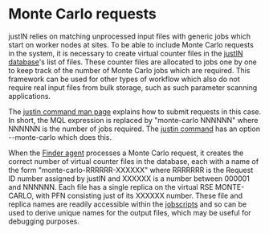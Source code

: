 # Monte Carlo requests

justIN relies on matching unprocessed input files with generic
jobs which start on worker nodes at sites. To be able to include Monte Carlo
requests in the system, it is necessary to create virtual counter files in
the [justIN database](database.md)'s list of files. These counter
files are allocated to jobs one by one to keep track of the number of 
Monte Carlo jobs which are required. This framework can be used for other
types of workflow which also do not require real input files from bulk
storage, such as such parameter scanning applications. 

The [justin command man page](justin_command.man_page.md) explains how to 
submit requests in this case. In short, the MQL expression is replaced by
"monte-carlo NNNNNN" where NNNNNN is the number of jobs required. The 
[justin command](justin_command.md) has an option --monte-carlo which
does this.

When the [Finder agent](agents.finder.md) processes a Monte Carlo request, it
creates the correct number of virtual counter files in the database, each
with a name of the form "monte-carlo-RRRRRR-XXXXXX" where RRRRRRR is the 
Request ID number assigned by justIN and XXXXXX is a number
between 000001 and NNNNNN. Each file has a single replica on the virtual RSE
MONTE-CARLO, with PFN consisting just of its XXXXXX number. These file and
replica names are readily accessible within the 
[jobscripts](jobscripts.md) and so can be
used to derive unique names for the output files, which may be useful for
debugging purposes.


